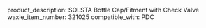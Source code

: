 product_description: SOLSTA Bottle Cap/Fitment with Check Valve 
waxie_item_number: 321025
compatible_with: PDC
